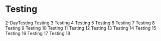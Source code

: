 # Testing
2-DayTesting
Testing 3
Testing 4
Testing 5
Testing 6
Testing 7
Testing 8
Testing 9
Testing 10
Testing 11
Testing 12
Testing 13
Testing 14
Testing 15
Testing 16
Testing 17
Testing 18
